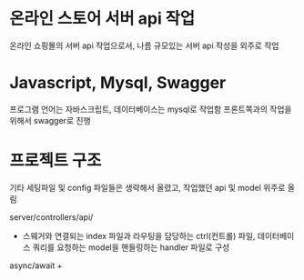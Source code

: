 # 온라인 스토어 서버 api 작업

온라인 쇼핑몰의 서버 api 작업으로서, 나름 규모있는 서버 api 작성을 외주로 작업

# Javascript, Mysql, Swagger

프로그램 언어는 자바스크립트, 데이터베이스는 mysql로 작업함
프론트쪽과의 작업을 위해서 swagger로 진행

# 프로젝트 구조

기타 세팅파일 및 config 파일들은 생략해서 올렸고, 작업했던 api 및 model 위주로 올림

server/controllers/api/
+ 스웨거와 연결되는 index 파일과 라우팅을 담당하는 ctrl(컨트롤) 파일, 데이터베이스 쿼리를 요청하는 model을 핸들링하는 handler 파일로 구성

async/await
+
